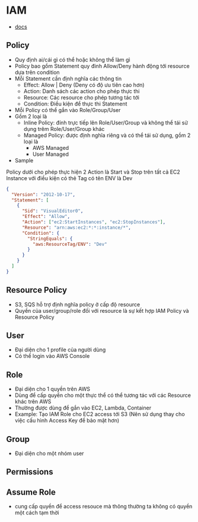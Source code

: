 # IAM

- [docs](https://docs.aws.amazon.com/iam/)

## Policy

- Quy định ai/cái gì có thể hoặc không thể làm gì
- Policy bao gồm Statement quy đinh Allow/Deny hành động tới resource dựa trên condition
- Mỗi Statement cần định nghĩa các thông tin
  - Effect: Allow | Deny (Deny có độ ưu tiên cao hơn)
  - Action: Danh sách các action cho phép thực thi
  - Resource: Các resource cho phép tương tác tới
  - Condition: Điều kiện để thực thi Statement
- Mỗi Policy có thể gắn vào Role/Group/User
- Gồm 2 loại là
  - Inline Policy: đính trực tiếp lên Role/User/Group và không thể tái sử dụng trêm Role/User/Group khác
  - Managed Policy: được định nghĩa riêng và có thể tái sử dụng, gồm 2 loại là
    - AWS Managed
    - User Managed
- Sample

Policy dưới cho phép thực hiện 2 Action là Start và Stop trên tất cả EC2 Instance với điều kiện có thẻ Tag có tên ENV là Dev

```json
{
  "Version": "2012-10-17",
  "Statement": [
    {
      "Sid": "VisualEditor0",
      "Effect": "Allow",
      "Action": ["ec2:StartInstances", "ec2:StopInstances"],
      "Resource": "arn:aws:ec2:*:*:instance/*",
      "Condition": {
        "StringEquals": {
          "aws:ResourceTag/ENV": "Dev"
        }
      }
    }
  ]
}
```

## Resource Policy

- S3, SQS hỗ trợ định nghĩa policy ở cấp độ resource
- Quyền của user/group/role đối với resource là sự kết hợp IAM Policy và Resource Policy

## User

- Đại diện cho 1 profile của người dùng
- Có thể login vào AWS Console

## Role

- Đại diện cho 1 quyền trên AWS
- Dùng để cấp quyền cho một thực thể có thể tương tác với các Resource khác trên AWS
- Thường được dùng để gắn vào EC2, Lambda, Container
- Example: Tạo IAM Role cho EC2 access tới S3 (Nên sử dụng thay cho việc cấu hình Access Key để bảo mật hơn)

## Group

- Đại diện cho một nhóm user

## Permissions

## Assume Role

- cung cấp quyền để access resouce mà thông thường ta không có quyền một cách tạm thời
